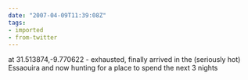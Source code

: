 ```yaml
---
date: "2007-04-09T11:39:08Z"
tags:
- imported
- from-twitter
---
```

at 31.513874,-9.770622 - exhausted, finally arrived in the \(seriously hot) Essaouira and now hunting for a place to spend the next 3 nights 
